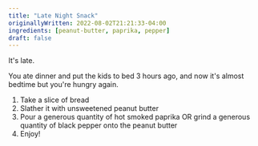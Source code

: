```yaml
---
title: "Late Night Snack"
originallyWritten: 2022-08-02T21:21:33-04:00
ingredients: [peanut-butter, paprika, pepper]
draft: false
---
```


It's late.

You ate dinner and put the kids to bed 3 hours ago, and now it's almost bedtime but you're hungry again.

1. Take a slice of bread
2. Slather it with unsweetened peanut butter
3. Pour a generous quantity of hot smoked paprika OR grind a generous quantity of black pepper onto the peanut butter
4. Enjoy!
